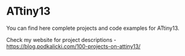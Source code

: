 # ATtiny13

You can find here complete projects and code examples for ATtiny13. 

Check my website for project descriptions - https://blog.podkalicki.com/100-projects-on-attiny13/

